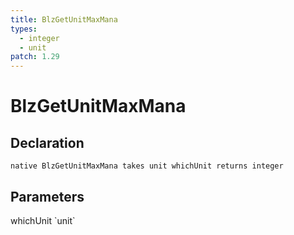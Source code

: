 ```yaml
---
title: BlzGetUnitMaxMana
types:
  - integer
  - unit
patch: 1.29
---
```


# BlzGetUnitMaxMana

## Declaration

```
native BlzGetUnitMaxMana takes unit whichUnit returns integer
```

## Parameters
<dl>
  <dt>whichUnit `unit`</dt>
  <dd></dd>
</dl>